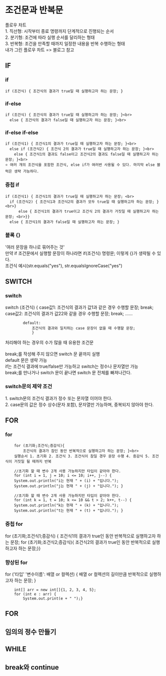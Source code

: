 <h1>조건문과 반복문</h1>
플로우 차트<br>
1. 직선형: 시작부터 종료 명령까지 단계적으로 진행되는 순서<br>
2. 분기형: 조건에 따라 실행 순서를 달리하는 형태<br>
3. 반복형: 조건을 만족할 때까지 일정한 내용을 반복 수행하는 형태<br>
내가 그린 플로우 차트 => 블로그 참고<br>
<h2>IF</h2>
<h3>if</h3>

    if (조건식) { 조건식의 결과가 true일 때 실행하고자 하는 문장; }
<h3>if-else</h3>

    if (조건식) { 조건식의 결과가 true일 때 실행하고자 하는 문장; }<br>
      else { 조건식의 결과가 false일 때 실행하고자 하는 문장; }<br>
<h3>if-else if-else</h3>

    if (조건식1) { 조건식1의 결과가 true일 때 실행하고자 하는 문장; }<br>
      else if (조건식2) { 조건식 2의 결과가 true일 때 실행하고자 하는 문장; }<br>
        else { 조건식1의 결과도 false이고 조건식2의 결과도 false일 때 실행하고자 하는 문장; }<br>
    ⭐️ 여러 개의 조건식을 포함한 조건식, else if가 여러번 사용될 수 있다. 마지막 else 블럭은 생략 가능하다.
<h3>중첩 if</h3>

    if (조건식1) { 조건식1의 결과가 true일 때 실행하고자 하는 문장; <br>
      if (조건식2) { 조건식1과 조건식2의 결과가 모두 true일 때 실행하고자 하는 문장; } <br>}
          else { 조건식1의 결과가 true이고 조건식 2의 결과가 거짓일 때 실행하고자 하는 문장; <br>}}
      else { 조건식1의 결과가 false일 때 실행하고자 하는 문장; }
<h3>블록 {}</h3>
'여러 문장을 하나로 묶어주는 것'<br>
만약 if 조건문에서 실행할 문장이 하나라면 if(조건식) 명령문; 이렇게 {}가 생략될 수 있다.<br>
조건식 예시(str.equals("yes"), str.equalsIgnoreCase("yes")<br>
<h2>SWITCH</h2>
<h3>switch</h3>
        switch (조건식) {
            case값1:
                조건식의 결과가 값1과 같은 경우 수행할 문장;
                    break;
            case값2:
                조건식의 결과가 값22와 같을 경우 수행할 문장;
                    break;
            ......
            
            default: 
                조건식의 결과와 일치하는 case 문장이 없을 때 수행할 문장;
                }
처리해야 하는 경우의 수가 많을 때 유용한 조건문<br>               
break;를 작성해 주지 않으면 switch 문 끝까지 실행<br>
default 문은 생략 가능<br>
if는 조건식 결과에 true/false만 가능하고 switch는 정수나 문자열만 가능<br>
break;를 만나거나 switch 문이 끝나면 switch 문 전체를 빠져나간다.
<h3>switch문의 제약 조건</h3>
1. switch문의 조건식 결과가 정수 또는 문자열 이어야 한다.<br>
2. case문의 값은 정수 상수(문자 포함), 문자열만 가능하며, 중복되지 않아야 한다.<br>
<h2>FOR</h2>
<h3>for</h3>

        for (초기화;조건식;증감식){
            조건식의 결과가 참인 동안 반복적으로 실행하고자 하는 문장; }<br>
        실행순서 1. 초기화 2. 조건식 3. 조건식이 참일 경우 문장 수행 4. 증감식 5. 조건식이 거짓일 될 때까지 반복
        
        //초기화 할 때 변수 2개 사용 가능하지만 타입이 같아야 한다.
        for (int i = 1, j = 10; i <= 10; i++, j--) {
        System.out.println("i는 현재 " + (i) + "입니다.");
        System.out.println("j는 현재 " + (j) + "입니다."); }
        
        //초기화 할 때 변수 2개 사용 가능하지만 타입이 같아야 한다.
        for (int k = 1, t = 10; k <= 10 && t > 2; k++, t--) {
        System.out.println("k는 현재 " + (k) + "입니다.");
        System.out.println("t는 현재 " + (t) + "입니다."); }

        
<h3>중첩 for</h3>
        for (초기화;조건식1;증감식) {
            조건식1의 결과가 true인 동안 반복적으로 실행하고자 하는 문장;
            for (초기화;조건식2;증감식){
                조건식2의 결과가 true인 동안 반복적으로 실행하고자 하는 문장;}}
<h3>향상된 for</h3>
        for ('타입' '변수이름': 배열 or 컬렉션) {
            배열 or 컬렉션의 길이만큼 반복적으로 실행하고자 하는 문장; }
        
        int[] arr = new int[]{1, 2, 3, 4, 5};
        for (int e : arr) {
            System.out.print(e + " ");}
<h3></h3>
<h3></h3>
<h3></h3>
<h3></h3>
<h3></h3>




<h2>FOR</h2>

<h2>임의의 정수 만들기</h2>

<h2>WHILE</h2>

<h2>break와 continue</h2>
